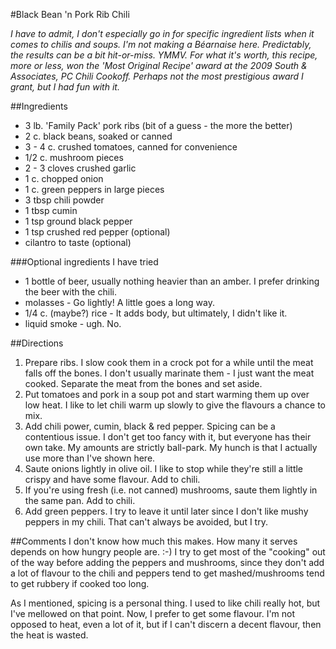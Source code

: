 #Black Bean 'n Pork Rib Chili

*I have to admit, I don't especially go in for specific ingredient lists when it comes to chilis and soups. I'm not making a Béarnaise here. Predictably, the results can be a bit hit-or-miss. YMMV. For what it's worth, this recipe, more or less, won the 'Most Original Recipe' award at the 2009 South & Associates, PC Chili Cookoff. Perhaps not the most prestigious award I grant, but I had fun with it.*

##Ingredients
* 3 lb. 'Family Pack' pork ribs (bit of a guess - the more the better)
* 2 c. black beans, soaked or canned
* 3 - 4 c. crushed tomatoes, canned for convenience
* 1/2 c. mushroom pieces
* 2 - 3 cloves crushed garlic
* 1 c. chopped onion
* 1 c. green peppers in large pieces
* 3 tbsp chili powder
* 1 tbsp cumin
* 1 tsp ground black pepper
* 1 tsp crushed red pepper (optional)
* cilantro to taste (optional)

###Optional ingredients I have tried
* 1 bottle of beer, usually nothing heavier than an amber. I prefer drinking the beer with the chili.
* molasses - Go lightly! A little goes a long way.
* 1/4 c. (maybe?) rice - It adds body, but ultimately, I didn't like it.
* liquid smoke - ugh. No.

##Directions
1. Prepare ribs. I slow cook them in a crock pot for a while until the meat falls off the bones. I don't usually marinate them - I just want the meat cooked. Separate the meat from the bones and set aside.
2. Put tomatoes and pork in a soup pot and start warming them up over low heat. I like to let chili warm up slowly to give the flavours a chance to mix.
3. Add chili power, cumin, black & red pepper. Spicing can be a contentious issue. I don't get too fancy with it, but everyone has their own take. My amounts are strictly ball-park. My hunch is that I actually use more than I've shown here.
4. Saute onions lightly in olive oil. I like to stop while they're still a little crispy and have some flavour. Add to chili.
5. If you're using fresh (i.e. not canned) mushrooms, saute them lightly in the same pan. Add to chili.
6. Add green peppers. I try to leave it until later since I don't like mushy peppers in my chili. That can't always be avoided, but I try.

##Comments
I don't know how much this makes. How many it serves depends on how hungry people are. :-) I try to get most of the "cooking" out of the way before adding the peppers and mushrooms, since they don't add a lot of flavour to the chili and peppers tend to get mashed/mushrooms tend to get rubbery if cooked too long.

As I mentioned, spicing is a personal thing. I used to like chili really hot, but I've mellowed on that point. Now, I prefer to get some flavour. I'm not opposed to heat, even a lot of it, but if I can't discern a decent flavour, then the heat is wasted. 
